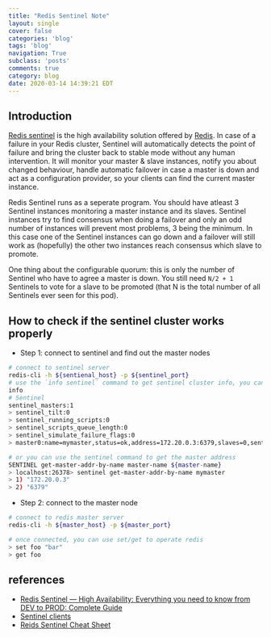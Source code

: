 ```yaml
---
title: "Redis Sentinel Note"
layout: single
cover: false
categories: 'blog'
tags: 'blog'
navigation: True
subclass: 'posts'
comments: true
category: blog
date: 2020-03-14 14:39:21 EDT
---
```


## Introduction

[Redis sentinel](https://redis.io/topics/sentinel) is the high availability solution offered by [Redis](https://redis.io/). In case of a failure in your Redis cluster, Sentinel will automatically detects the point of failure and bring the cluster back to stable mode without any human intervention. It will monitor your master & slave instances, notify you about changed behaviour, handle automatic failover in case a master is down and act as a configuration provider, so your clients can find the current master instance.

Redis Sentinel runs as a seperate program. You should have atleast 3 Sentinel instances monitoring a master instance and its slaves. Sentinel instances try to find consensus when doing a failover and only an odd number of instances will prevent most problems, 3 being the minimum. In this case one of the Sentinel instances can go down and a failover will still work as (hopefully) the other two instances reach consensus which slave to promote.

One thing about the configurable quorum: this is only the number of Sentinel who have to agree a master is down. You still need `N/2 + 1` Sentinels to vote for a slave to be promoted (that N is the total number of all Sentinels ever seen for this pod).

## How to check if the sentinel cluster works properly

- Step 1: connect to sentinel and find out the master nodes

```bash
# connect to sentinel server
redis-cli -h ${sentienal_host} -p ${sentinel_port}
# use the `info sentinel` command to get sentinel cluster info, you can find the master connection information in the sentinel section
info
# Sentinel
sentinel_masters:1
> sentinel_tilt:0
> sentinel_running_scripts:0
> sentinel_scripts_queue_length:0
> sentinel_simulate_failure_flags:0
> master0:name=mymaster,status=ok,address=172.20.0.3:6379,slaves=0,sentinels=1

# or you can use the sentinel command to get the master address
SENTINEL get-master-addr-by-name master-name ${master-name}
> localhost:26378> sentinel get-master-addr-by-name mymaster
> 1) "172.20.0.3"
> 2) "6379"
```

- Step 2: connect to the master node

```bash
# connect to redis master server
redis-cli -h ${master_host} -p ${master_port}

# once connected, you can use set/get to operate redis
> set foo "bar"
> get foo
```


## references

- [Redis Sentinel — High Availability: Everything you need to know from DEV to PROD: Complete Guide](https://medium.com/@amila922/redis-sentinel-high-availability-everything-you-need-to-know-from-dev-to-prod-complete-guide-deb198e70ea6)
- [Sentinel clients](https://redis.io/topics/sentinel-clients)
- [Reids Sentinel Cheat Sheet](https://lzone.de/cheat-sheet/Redis%20Sentinel)
